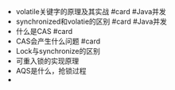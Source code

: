 - volatile关键字的原理及其实战 #card #Java并发
- synchronized和volatie的区别  #card #Java并发
- 什么是CAS #card
- CAS会产生什么问题 #card
- Lock与synchronize的区别
- 可重入锁的实现原理
- AQS是什么，抢锁过程
-
